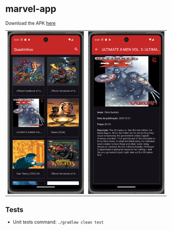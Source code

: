 # marvel-app

Download the APK [here](https://github.com/joaooab/marvel-app/raw/main/distribution/app.apk)

| | |
|:-------------------------:|:-------------------------:|
|<img width="1604" alt="home" src="https://github.com/joaooab/marvel-app/blob/main/distribution/home.png?raw=true"> | <img width="1604" alt="detail" src="https://github.com/joaooab/marvel-app/blob/main/distribution/detail.png?raw=true">|

##  Tests

* Unit tests command: `./gradlew clean test`
